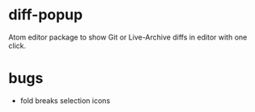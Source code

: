 diff-popup
==========

Atom editor package to show Git or Live-Archive diffs in editor with one click.


# bugs
- fold breaks selection icons

